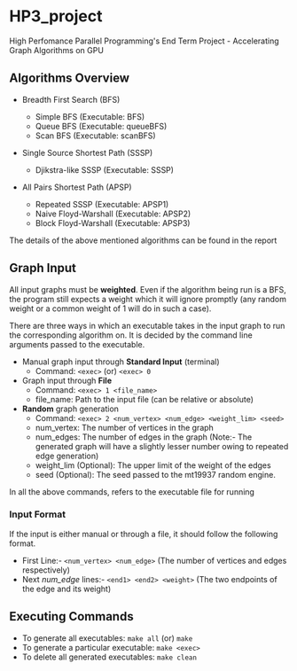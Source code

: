 # HP3_project
High Perfomance Parallel Programming's End Term Project - Accelerating Graph Algorithms on GPU

## Algorithms Overview
- Breadth First Search (BFS)
  - Simple BFS (Executable: BFS)
  - Queue BFS (Executable: queueBFS)
  - Scan BFS (Executable: scanBFS)

- Single Source Shortest Path (SSSP)
  - Djikstra-like SSSP (Executable: SSSP)

- All Pairs Shortest Path (APSP)
  - Repeated SSSP (Executable: APSP1)
  - Naive Floyd-Warshall (Executable: APSP2)
  - Block Floyd-Warshall (Executable: APSP3)

The details of the above mentioned algorithms can be found in the report

## Graph Input

All input graphs must be **weighted**. Even if the algorithm being run is a BFS, the program still expects a weight which it will ignore promptly (any random weight or a common weight of 1 will do in such a case). 

There are three ways in which an executable takes in the input graph to run the corresponding algorithm on. It is decided by the command line arguments passed to the executable.

- Manual graph input through **Standard Input** (terminal)
  - Command: `<exec>`  (or) `<exec> 0`
- Graph input through **File**
  - Command: `<exec> 1 <file_name>`
  - file_name: Path to the input file (can be relative or absolute)
- **Random** graph generation
  - Command: `<exec> 2 <num_vertex> <num_edge> <weight_lim> <seed>` 
  - num_vertex: The number of vertices in the graph
  - num_edges: The number of edges in the graph (Note:- The generated graph will have a slightly lesser number owing to repeated edge generation)
  - weight_lim (Optional): The upper limit of the weight of the edges
  - seed (Optional): The seed passed to the mt19937 random engine.

In all the above commands, <exec> refers to the executable file for running

### Input Format

If the input is either manual or through a file, it should follow the following format.

- First Line:- `<num_vertex> <num_edge>` (The number of vertices and edges respectively)
- Next *num_edge* lines:- `<end1> <end2> <weight>` (The two endpoints of the edge and its weight) 

## Executing Commands
  - To generate all executables: `make all` (or) `make`
  - To generate a particular executable: `make <exec>` 
  - To delete all generated executables: `make clean`

